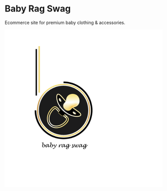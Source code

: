 # Baby Rag Swag 
Ecommerce site for premium baby clothing & accessories. 

![alt text](https://github.com/kguerre/Baby-Rag-Swag/blob/master/br_swag.gif "Baby Rag Swag") 

